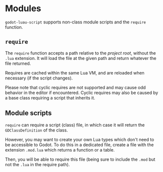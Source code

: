 # Modules

`godot-luau-script` supports non-class module scripts and the `require` function.

## `require`

The `require` function accepts a path relative to the *project root*, without the `.lua` extension.
It will load the file at the given path and return whatever the file returned.

Requires are cached within the same Lua VM, and are reloaded when necessary (if the script changes).

Please note that cyclic requires are not supported and may cause odd behavior in the editor if encountered.
Cyclic requires may also be caused by a base class requiring a script that inherits it.

## Module scripts

`require` can require a script (class) file, in which case it will return the `GDClassDefinition` of the class.

However, you may want to create your own Lua types which don't need to be accessible to Godot.
To do this in a dedicated file, create a file with the extension `.mod.lua` which returns a function or a table.

Then, you will be able to require this file (being sure to include the `.mod` but not the `.lua` in the require path).
